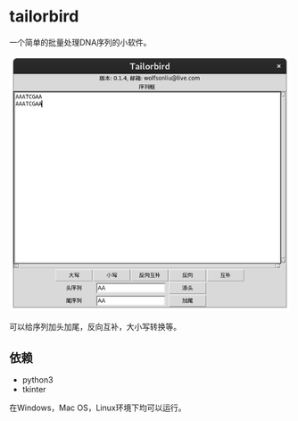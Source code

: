 # tailorbird

一个简单的批量处理DNA序列的小软件。

![tailorbird](tailorbird.png)

可以给序列加头加尾，反向互补，大小写转换等。

## 依赖

* python3
* tkinter

在Windows，Mac OS，Linux环境下均可以运行。
